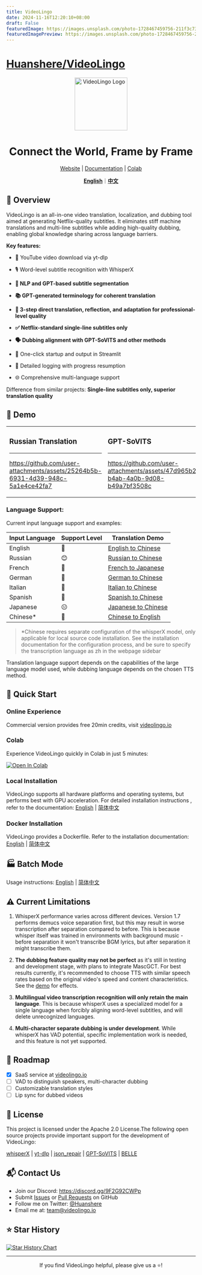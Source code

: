 ```yaml
---
title: VideoLingo
date: 2024-11-16T12:20:10+08:00
draft: False
featuredImage: https://images.unsplash.com/photo-1728467459756-211f3c738697?ixid=M3w0NjAwMjJ8MHwxfHJhbmRvbXx8fHx8fHx8fDE3MzE3MzA3Njh8&ixlib=rb-4.0.3
featuredImagePreview: https://images.unsplash.com/photo-1728467459756-211f3c738697?ixid=M3w0NjAwMjJ8MHwxfHJhbmRvbXx8fHx8fHx8fDE3MzE3MzA3Njh8&ixlib=rb-4.0.3
---
```


# [Huanshere/VideoLingo](https://github.com/Huanshere/VideoLingo)

<div align="center">

<img src="/docs/logo.png" alt="VideoLingo Logo" height="140">

# Connect the World, Frame by Frame

[Website](https://videolingo.io) | [Documentation](https://docs.videolingo.io/docs/start) | [Colab](https://colab.research.google.com/github/Huanshere/VideoLingo/blob/main/VideoLingo_colab.ipynb)

[**English**](/README.md)｜[**中文**](/i18n/README.zh.md)

</div>

## 🌟 Overview

VideoLingo is an all-in-one video translation, localization, and dubbing tool aimed at generating Netflix-quality subtitles. It eliminates stiff machine translations and multi-line subtitles while adding high-quality dubbing, enabling global knowledge sharing across language barriers. 

**Key features:**
- 🎥 YouTube video download via yt-dlp

- 🎙️ Word-level subtitle recognition with WhisperX

- **📝 NLP and GPT-based subtitle segmentation**

- **📚 GPT-generated terminology for coherent translation**

- **🔄 3-step direct translation, reflection, and adaptation for professional-level quality**

- **✅ Netflix-standard single-line subtitles only**

- **🗣️ Dubbing alignment with GPT-SoVITS and other methods**

- 🚀 One-click startup and output in Streamlit

- 📝 Detailed logging with progress resumption

- 🌐 Comprehensive multi-language support

Difference from similar projects: **Single-line subtitles only, superior translation quality**

## 🎥 Demo

<table>
<tr>
<td width="33%">

### Russian Translation
---
https://github.com/user-attachments/assets/25264b5b-6931-4d39-948c-5a1e4ce42fa7

</td>
<td width="33%">

### GPT-SoVITS
---
https://github.com/user-attachments/assets/47d965b2-b4ab-4a0b-9d08-b49a7bf3508c

</td>
<td width="33%">

### OAITTS
---
https://github.com/user-attachments/assets/85c64f8c-06cf-4af9-b153-ee9d2897b768

</td>
</tr>
</table>

### Language Support:

Current input language support and examples:

| Input Language | Support Level | Translation Demo |
|----------------|---------------|-------------------|
| English | 🤩 | [English to Chinese](https://github.com/user-attachments/assets/127373bb-c152-4b7a-8d9d-e586b2c62b4b) |
| Russian | 😊 | [Russian to Chinese](https://github.com/user-attachments/assets/25264b5b-6931-4d39-948c-5a1e4ce42fa7) |
| French | 🤩 | [French to Japanese](https://github.com/user-attachments/assets/3ce068c7-9854-4c72-ae77-f2484c7c6630) |
| German | 🤩 | [German to Chinese](https://github.com/user-attachments/assets/07cb9d21-069e-4725-871d-c4d9701287a3) |
| Italian | 🤩 | [Italian to Chinese](https://github.com/user-attachments/assets/f1f893eb-dad3-4460-aaf6-10cac999195e) |
| Spanish | 🤩 | [Spanish to Chinese](https://github.com/user-attachments/assets/c1d28f1c-83d2-4f13-a1a1-859bd6cc3553) |
| Japanese | 😐 | [Japanese to Chinese](https://github.com/user-attachments/assets/856c3398-2da3-4e25-9c36-27ca2d1f68c2) |
| Chinese* | 🤩 | [Chinese to English](https://github.com/user-attachments/assets/48f746fe-96ff-47fd-bd23-59e9202b495c) |
> *Chinese requires separate configuration of the whisperX model, only applicable for local source code installation. See the installation documentation for the configuration process, and be sure to specify the transcription language as zh in the webpage sidebar

Translation language support depends on the capabilities of the large language model used, while dubbing language depends on the chosen TTS method.

## 🚀 Quick Start

### Online Experience

Commercial version provides free 20min credits, visit [videolingo.io](https://videolingo.io)

### Colab

Experience VideoLingo quickly in Colab in just 5 minutes:

[![Open In Colab](https://colab.research.google.com/assets/colab-badge.svg)](https://colab.research.google.com/github/Huanshere/VideoLingo/blob/main/VideoLingo_colab.ipynb)

### Local Installation

VideoLingo supports all hardware platforms and operating systems, but performs best with GPU acceleration. For detailed installation instructions , refer to the documentation: [English](/docs/pages/docs/start.en-US.md) | [简体中文](/docs/pages/docs/start.zh-CN.md)


### Docker Installation

VideoLingo provides a Dockerfile. Refer to the installation documentation: [English](/docs/pages/docs/docker.en-US.md) | [简体中文](/docs/pages/docs/docker.zh-CN.md)

## 🏭 Batch Mode

Usage instructions: [English](/batch/README.md) | [简体中文](/batch/README.zh.md)

## ⚠️ Current Limitations

1. WhisperX performance varies across different devices. Version 1.7 performs demucs voice separation first, but this may result in worse transcription after separation compared to before. This is because whisper itself was trained in environments with background music - before separation it won't transcribe BGM lyrics, but after separation it might transcribe them.

2. **The dubbing feature quality may not be perfect** as it's still in testing and development stage, with plans to integrate MascGCT. For best results currently, it's recommended to choose TTS with similar speech rates based on the original video's speed and content characteristics. See the [demo](https://www.bilibili.com/video/BV1mt1QYyERR/?share_source=copy_web&vd_source=fa92558c28cd668d33dabaddb17e2f9e) for effects.

3. **Multilingual video transcription recognition will only retain the main language**. This is because whisperX uses a specialized model for a single language when forcibly aligning word-level subtitles, and will delete unrecognized languages.

4. **Multi-character separate dubbing is under development**. While whisperX has VAD potential, specific implementation work is needed, and this feature is not yet supported.

## 🚗 Roadmap

- [x] SaaS service at [videolingo.io](https://videolingo.io)
- [ ] VAD to distinguish speakers, multi-character dubbing
- [ ] Customizable translation styles
- [ ] Lip sync for dubbed videos

## 📄 License

This project is licensed under the Apache 2.0 License.The following open source projects provide important support for the development of VideoLingo:

[whisperX](https://github.com/m-bain/whisperX) |
[yt-dlp](https://github.com/yt-dlp/yt-dlp) |
[json_repair](https://github.com/mangiucugna/json_repair) |
[GPT-SoVITS](https://github.com/RVC-Boss/GPT-SoVITS) |
[BELLE](https://github.com/LianjiaTech/BELLE)

## 📬 Contact Us

- Join our Discord: https://discord.gg/9F2G92CWPp
- Submit [Issues](https://github.com/Huanshere/VideoLingo/issues) or [Pull Requests](https://github.com/Huanshere/VideoLingo/pulls) on GitHub
- Follow me on Twitter: [@Huanshere](https://twitter.com/Huanshere)
- Email me at: team@videolingo.io

## ⭐ Star History

[![Star History Chart](https://api.star-history.com/svg?repos=Huanshere/VideoLingo&type=Timeline)](https://star-history.com/#Huanshere/VideoLingo&Timeline)

---

<p align="center">If you find VideoLingo helpful, please give us a ⭐️!</p>

